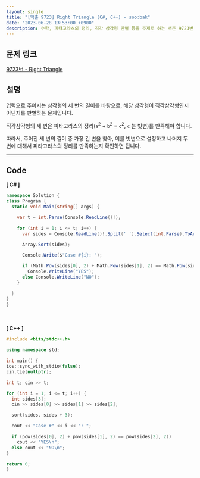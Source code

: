 ```yaml
---
layout: single
title: "[백준 9723] Right Triangle (C#, C++) - soo:bak"
date: "2023-06-28 13:53:00 +0900"
description: 수학, 피타고라스의 정리, 직각 삼각형 판별 등을 주제로 하는 백준 9723번 문제를 C++ C# 으로 풀이 및 해설
---
```


## 문제 링크
  [9723번 - Right Triangle](https://www.acmicpc.net/problem/9723)

## 설명
입력으로 주어지는 삼각형의 세 변의 길이를 바탕으로, 해당 삼각형이 직각삼각형인지 아닌지를 판별하는 문제입니다. <br>

직각삼각형의 세 변은 피타고라스의 정리(`a`<sup>2</sup> + `b`<sup>2</sup> = `c`<sup>2</sup>, `c` 는 빗변)를 만족해야 합니다. <br>

따라서, 주어진 세 변의 길이 중 가장 긴 변을 찾아, 이를 빗변으로 설정하고 나머지 두 변에 대해서 피타고라스의 정리를 만족하는지 확인하면 됩니다. <br>

- - -

## Code
<b>[ C# ] </b>
<br>

  ```c#
namespace Solution {
  class Program {
    static void Main(string[] args) {

      var t = int.Parse(Console.ReadLine()!);

      for (int i = 1; i <= t; i++) {
        var sides = Console.ReadLine()!.Split(' ').Select(int.Parse).ToArray();

        Array.Sort(sides);

        Console.Write($"Case #{i}: ");

        if (Math.Pow(sides[0], 2) + Math.Pow(sides[1], 2) == Math.Pow(sides[2], 2))
          Console.WriteLine("YES");
        else Console.WriteLine("NO");
      }

    }
  }
}
  ```
<br><br>
<b>[ C++ ] </b>
<br>

  ```c++
#include <bits/stdc++.h>

using namespace std;

int main() {
  ios::sync_with_stdio(false);
  cin.tie(nullptr);

  int t; cin >> t;

  for (int i = 1; i <= t; i++) {
    int sides[3];
    cin >> sides[0] >> sides[1] >> sides[2];

    sort(sides, sides + 3);

    cout << "Case #" << i << ": ";

    if (pow(sides[0], 2) + pow(sides[1], 2) == pow(sides[2], 2))
      cout << "YES\n";
    else cout << "NO\n";
  }

  return 0;
}
  ```
